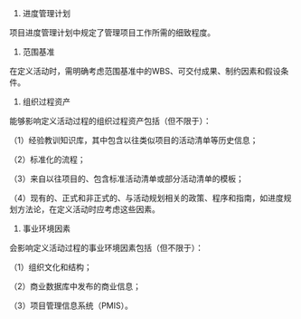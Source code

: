 
1. 进度管理计划

项目进度管理计划中规定了管理项目工作所需的细致程度。

1. 范围基准

在定义活动时，需明确考虑范围基准中的WBS、可交付成果、制约因素和假设条件。

1. 组织过程资产

能够影响定义活动过程的组织过程资产包括（但不限于）：

（1）经验教训知识库，其中包含以往类似项目的活动清单等历史信息；

（2）标准化的流程；

（3）来自以往项目的、包含标准活动清单或部分活动清单的模板；

（4）现有的、正式和非正式的、与活动规划相关的政策、程序和指南，如进度规划方法论，在定义活动时应考虑这些因素。

1. 事业环境因素

会影响定义活动过程的事业环境因素包括（但不限于）：

（1）组织文化和结构；

（2）商业数据库中发布的商业信息；

（3）项目管理信息系统（PMIS）。
